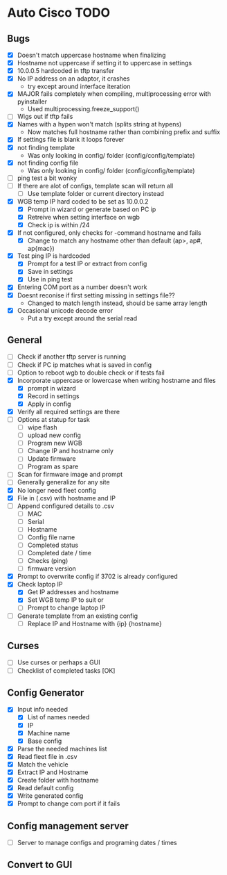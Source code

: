 # Auto Cisco TODO

## Bugs
- [x] Doesn't match uppercase hostname when finalizing
- [x] Hostname not uppercase if setting it to uppercase in settings
- [x] 10.0.0.5 hardcoded in tftp transfer
- [x] No IP address on an adaptor, it crashes
    - try except around interface iteration
- [x] MAJOR fails completely when compiling, multiprocessing error with pyinstaller
    - Used multiprocessing.freeze_support()
- [ ] Wigs out if tftp fails
- [x] Names with a hypen won't match (splits string at hypens)
    - Now matches full hostname rather than combining prefix and suffix
- [x] If settings file is blank it loops forever
- [x] not finding template
    - Was only looking in config/ folder (config/config/template)
- [x] not finding config file
    - Was only looking in config/ folder (config/config/template)
- [ ] ping test a bit wonky
- [ ] If there are alot of configs, template scan will return all
    - [ ] Use template folder or current directory instead
- [x] WGB temp IP hard coded to be set as 10.0.0.2
    - [x] Prompt in wizard or generate based on PC ip
    - [x] Retreive when setting interface on wgb
    - [x] Check ip is within /24
- [x] If not configured, only checks for -command hostname and fails
    - [x] Change to match any hostname other than default (ap>, ap#, ap{mac})
- [x] Test ping IP is hardcoded
    - [x] Prompt for a test IP or extract from config
    - [x] Save in settings
    - [x] Use in ping test
- [x] Entering COM port as a number doesn't work
- [x] Doesnt reconise if first setting missing in settings file??
    - Changed to match length instead, should be same array length
- [x] Occasional unicode decode error
    - Put a try except around the serial read

## General
- [ ] Check if another tftp server is running
- [ ] Check if PC ip matches what is saved in config
- [ ] Option to reboot wgb to double check or if tests fail
- [x] Incorporate uppercase or lowercase when writing hostname and files
    - [x] prompt in wizard
    - [x] Record in settings
    - [x] Apply in config
- [x] Verify all required settings are there
- [ ] Options at statup for task
    - [ ] wipe flash
    - [ ] upload new config
    - [ ] Program new WGB
    - [ ] Change IP and hostname only
    - [ ] Update firmware
    - [ ] Program as spare
- [ ] Scan for firmware image and prompt
- [ ] Generally generalize for any site
- [x] No longer need fleet config
- [x] File in (.csv) with hostname and IP
- [ ] Append configured details to .csv
    - [ ] MAC
    - [ ] Serial
    - [ ] Hostname
    - [ ] Config file name
    - [ ] Completed status
    - [ ] Completed date / time
    - [ ] Checks (ping)
    - [ ] firmware version
- [x] Prompt to overwrite config if 3702 is already configured
- [x] Check laptop IP
    - [x] Get IP addresses and hostname
    - [x] Set WGB temp IP to suit or
    - [ ] Prompt to change laptop IP
- [ ] Generate template from an existing config
    - [ ] Replace IP and Hostname with {ip} {hostname}

## Curses
- [ ] Use curses or perhaps a GUI
- [ ] Checklist of completed tasks [OK]

## Config Generator 
- [x] Input info needed
    - [x] List of names needed
    - [x] IP
    - [x] Machine name
    - [x] Base config
- [x] Parse the needed machines list
- [x] Read fleet file in .csv
- [x] Match the vehicle
- [x] Extract IP and Hostname
- [x] Create folder with hostname
- [x] Read default config
- [x] Write generated config
- [x] Prompt to change com port if it fails

## Config management server
- [ ] Server to manage configs and programing dates / times

## Convert to GUI